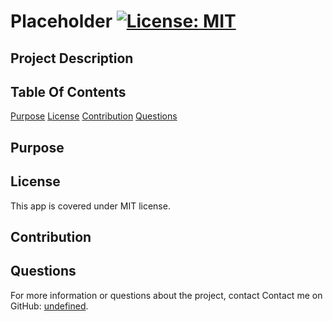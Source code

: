 # Placeholder [![License: MIT](https://img.shields.io/badge/License-MIT-yellow.svg)](https://opensource.org/licenses/MIT)
  ## Project Description

  ## Table Of Contents
 
   [Purpose](#Purpose)
   [License](#license)
   [Contribution](#contributing)
   [Questions](#questions)
  
  ## Purpose

  ## License
  
This app is covered under MIT license.

    
  ## Contribution

  ## Questions
  For more information or questions about the project, contact
  Contact me on GitHub: [undefined](https://github.com/undefined/).

